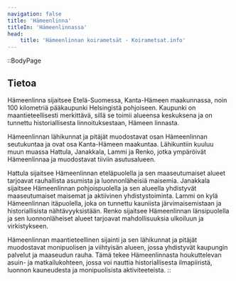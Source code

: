 ```yaml
---
navigation: false
title: 'Hämeenlinna'
titleIn: 'Hämeenlinnassa'
head:
    title: 'Hämeenlinnan koirametsät - Koirametsat.info'
---
```


::BodyPage
## Tietoa
Hämeenlinna sijaitsee Etelä-Suomessa, Kanta-Hämeen maakunnassa, noin 100 kilometriä pääkaupunki Helsingistä pohjoiseen. Kaupunki on maantieteellisesti merkittävä, sillä se toimii alueensa keskuksena ja on tunnettu historiallisesta linnoituksestaan, Hämeen linnasta.

Hämeenlinnan lähikunnat ja pitäjät muodostavat osan Hämeenlinnan seutukuntaa ja ovat osa Kanta-Hämeen maakuntaa. Lähikuntiin kuuluu muun muassa Hattula, Janakkala, Lammi ja Renko, jotka ympäröivät Hämeenlinnaa ja muodostavat tiiviin asutusalueen.

Hattula sijaitsee Hämeenlinnan eteläpuolella ja sen maaseutumaiset alueet tarjoavat rauhallista asumista ja luonnonläheisiä maisemia. Janakkala sijaitsee Hämeenlinnan pohjoispuolella ja sen alueella yhdistyvät maaseutumaiset maisemat ja aktiivinen yhdistystoiminta. Lammi on kylä Hämeenlinnan itäpuolella, joka on tunnettu kauniista järvimaisemistaan ja historiallisista nähtävyyksistään. Renko sijaitsee Hämeenlinnan länsipuolella ja sen luonnonläheiset alueet tarjoavat mahdollisuuksia ulkoiluun ja virkistykseen.

Hämeenlinnan maantieteellinen sijainti ja sen lähikunnat ja pitäjät muodostavat monipuolisen ja viihtyisän alueen, jossa yhdistyvät kaupungin palvelut ja maaseudun rauha. Tämä tekee Hämeenlinnasta houkuttelevan asuin- ja matkailukohteen, jossa voi nauttia historiallisesta ilmapiiristä, luonnon kauneudesta ja monipuolisista aktiviteeteista.
::